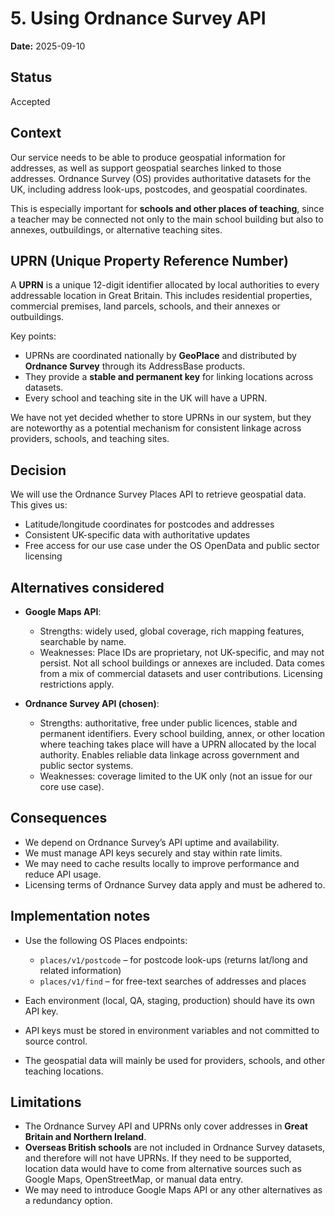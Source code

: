 # 5. Using Ordnance Survey API

**Date:** 2025-09-10

## Status

Accepted

## Context

Our service needs to be able to produce geospatial information for addresses, as well as support geospatial searches linked to those addresses. Ordnance Survey (OS) provides authoritative datasets for the UK, including address look-ups, postcodes, and geospatial coordinates.

This is especially important for **schools and other places of teaching**, since a teacher may be connected not only to the main school building but also to annexes, outbuildings, or alternative teaching sites.

## UPRN (Unique Property Reference Number)

A **UPRN** is a unique 12-digit identifier allocated by local authorities to every addressable location in Great Britain. This includes residential properties, commercial premises, land parcels, schools, and their annexes or outbuildings.

Key points:

- UPRNs are coordinated nationally by **GeoPlace** and distributed by **Ordnance Survey** through its AddressBase products.
- They provide a **stable and permanent key** for linking locations across datasets.
- Every school and teaching site in the UK will have a UPRN.

We have not yet decided whether to store UPRNs in our system, but they are noteworthy as a potential mechanism for consistent linkage across providers, schools, and teaching sites.

## Decision

We will use the Ordnance Survey Places API to retrieve geospatial data. This gives us:

- Latitude/longitude coordinates for postcodes and addresses
- Consistent UK-specific data with authoritative updates
- Free access for our use case under the OS OpenData and public sector licensing

## Alternatives considered

- **Google Maps API**:
  - Strengths: widely used, global coverage, rich mapping features, searchable by name.
  - Weaknesses: Place IDs are proprietary, not UK-specific, and may not persist. Not all school buildings or annexes are included. Data comes from a mix of commercial datasets and user contributions. Licensing restrictions apply.

- **Ordnance Survey API (chosen)**:
  - Strengths: authoritative, free under public licences, stable and permanent identifiers. Every school building, annex, or other location where teaching takes place will have a UPRN allocated by the local authority. Enables reliable data linkage across government and public sector systems.
  - Weaknesses: coverage limited to the UK only (not an issue for our core use case).

## Consequences

- We depend on Ordnance Survey’s API uptime and availability.
- We must manage API keys securely and stay within rate limits.
- We may need to cache results locally to improve performance and reduce API usage.
- Licensing terms of Ordnance Survey data apply and must be adhered to.

## Implementation notes

- Use the following OS Places endpoints:
  - `places/v1/postcode` – for postcode look-ups (returns lat/long and related information)
  - `places/v1/find` – for free-text searches of addresses and places

- Each environment (local, QA, staging, production) should have its own API key.
- API keys must be stored in environment variables and not committed to source control.
- The geospatial data will mainly be used for providers, schools, and other teaching locations.

## Limitations

- The Ordnance Survey API and UPRNs only cover addresses in **Great Britain and Northern Ireland**.
- **Overseas British schools** are not included in Ordnance Survey datasets, and therefore will not have UPRNs. If they need to be supported, location data would have to come from alternative sources such as Google Maps, OpenStreetMap, or manual data entry.
- We may need to introduce Google Maps API or any other alternatives as a redundancy option.

